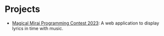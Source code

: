 # Projects
- [Magical Mirai Programming Contest 2023](mirai.md): A web application to display lyrics in time with music.